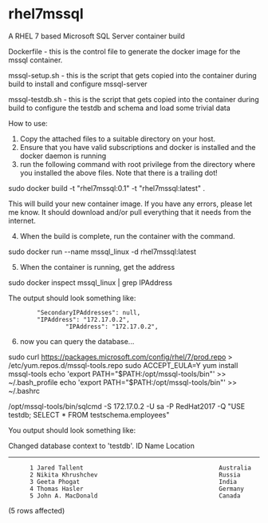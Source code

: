 # rhel7mssql
A RHEL 7 based Microsoft SQL Server container build

Dockerfile - this is the control file to generate the docker image for the mssql container.

mssql-setup.sh - this is the script that gets copied into the container during build to install and configure mssql-server

mssql-testdb.sh - this is the script that gets copied into the container during build to configure the testdb and schema and load some trivial data


How to use:

1) Copy the attached files to a suitable directory on your host.
2) Ensure that you have valid subscriptions and docker is installed and the docker daemon is running
3) run the following command with root privilege from the directory where you installed the above files. Note that there is a trailing dot!

sudo docker build -t "rhel7mssql:0.1" -t "rhel7mssql:latest" .

This will build your new container image. If you have any errors, please let me know. It should download and/or pull everything that it needs from the internet.

4) When the build is complete, run the container with the command.

sudo docker run --name mssql_linux -d rhel7mssql:latest 

5) When the container is running, get the address

sudo docker inspect mssql_linux | grep IPAddress

The output should look something like:

            "SecondaryIPAddresses": null,
            "IPAddress": "172.17.0.2",
                    "IPAddress": "172.17.0.2",

6) now you can query the database...

sudo curl https://packages.microsoft.com/config/rhel/7/prod.repo > /etc/yum.repos.d/mssql-tools.repo
sudo ACCEPT_EULA=Y yum install mssql-tools
echo 'export PATH="$PATH:/opt/mssql-tools/bin"' >> ~/.bash_profile
echo 'export PATH="$PATH:/opt/mssql-tools/bin"' >> ~/.bashrc

/opt/mssql-tools/bin/sqlcmd -S 172.17.0.2 -U sa -P RedHat2017 -Q "USE testdb; SELECT * FROM testschema.employees"

You output should look something like:

Changed database context to 'testdb'.
ID          Name                                               Location                                          
----------- -------------------------------------------------- --------------------------------------------------
          1 Jared Tallent                                      Australia                                         
          2 Nikita Khrushchev                                  Russia                                            
          3 Geeta Phogat                                       India                                             
          4 Thomas Hasler                                      Germany                                           
          5 John A. MacDonald                                  Canada                                            

(5 rows affected)





